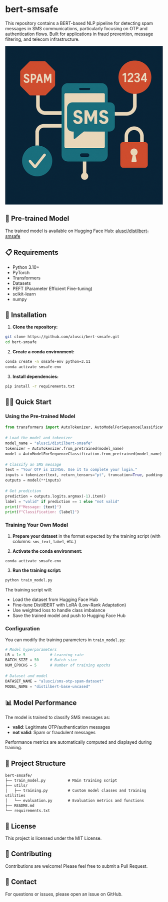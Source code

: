 # bert-smsafe

This repository contains a BERT-based NLP pipeline for detecting spam messages in SMS communications, particularly focusing on OTP and authentication flows. Built for applications in fraud prevention, message filtering, and telecom infrastructure.

![SMS OTP Classifier](./assets/sms-otp-classifier.png)

## 🤗 Pre-trained Model

The trained model is available on Hugging Face Hub: [alusci/distilbert-smsafe](https://huggingface.co/alusci/distilbert-smsafe)

## 📋 Requirements

- Python 3.10+
- PyTorch
- Transformers
- Datasets
- PEFT (Parameter Efficient Fine-tuning)
- scikit-learn
- numpy

## 🚀 Installation

1. **Clone the repository:**
```bash
git clone https://github.com/alusci/bert-smsafe.git
cd bert-smsafe
```

2. **Create a conda environment:**
```bash
conda create -n smsafe-env python=3.11
conda activate smsafe-env
```

3. **Install dependencies:**
```bash
pip install -r requirements.txt
```

## 🏃‍♂️ Quick Start

### Using the Pre-trained Model

```python
from transformers import AutoTokenizer, AutoModelForSequenceClassification

# Load the model and tokenizer
model_name = "alusci/distilbert-smsafe"
tokenizer = AutoTokenizer.from_pretrained(model_name)
model = AutoModelForSequenceClassification.from_pretrained(model_name)

# Classify an SMS message
text = "Your OTP is 123456. Use it to complete your login."
inputs = tokenizer(text, return_tensors="pt", truncation=True, padding=True)
outputs = model(**inputs)

# Get prediction
prediction = outputs.logits.argmax(-1).item()
label = "valid" if prediction == 1 else "not valid"
print(f"Message: {text}")
print(f"Classification: {label}")
```

### Training Your Own Model

1. **Prepare your dataset** in the format expected by the training script (with columns: `sms_text`, `label`, etc.)

2. **Activate the conda environment:**
```bash
conda activate smsafe-env
```

3. **Run the training script:**
```bash
python train_model.py
```

The training script will:
- Load the dataset from Hugging Face Hub
- Fine-tune DistilBERT with LoRA (Low-Rank Adaptation)
- Use weighted loss to handle class imbalance
- Save the trained model and push to Hugging Face Hub

### Configuration

You can modify the training parameters in `train_model.py`:

```python
# Model hyperparameters
LR = 1e-5           # Learning rate
BATCH_SIZE = 50     # Batch size
NUM_EPOCHS = 5      # Number of training epochs

# Dataset and model
DATASET_NAME = "alusci/sms-otp-spam-dataset"
MODEL_NAME = "distilbert-base-uncased"
```

## 📊 Model Performance

The model is trained to classify SMS messages as:
- **valid**: Legitimate OTP/authentication messages
- **not valid**: Spam or fraudulent messages

Performance metrics are automatically computed and displayed during training.

## 🔧 Project Structure

```
bert-smsafe/
├── train_model.py          # Main training script
├── utils/
│   ├── training.py         # Custom model classes and training utilities
│   └── evaluation.py       # Evaluation metrics and functions
├── README.md
└── requirements.txt
```

## 📝 License

This project is licensed under the MIT License.

## 🤝 Contributing

Contributions are welcome! Please feel free to submit a Pull Request.

## 📧 Contact

For questions or issues, please open an issue on GitHub.
